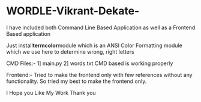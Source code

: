 # WORDLE-Vikrant-Dekate-
I have included both Command Line Based Application as well as a Frontend Based application
<html>
<head>
<p>Just install<b>termcolor</b>module which is an ANSI Color Formatting module which we use here to determine wrong, right letters</p>

CMD Files:-
1] main.py
2] words.txt
CMD based is working properly

Frontend:-
Tried to make the frontend only with few references without any functionality. So tried my best to make the frontend only.

I Hope you Like My Work
Thank you

